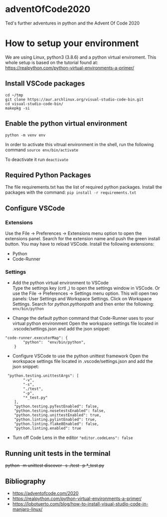 # adventOfCode2020
Ted's further adventures in python and the Advent Of Code 2020


# How to setup your environment
We are using Linux, python3 (3.8.6) and a python virtual enviroment. This whole setup is based on the tutorial found at: https://realpython.com/python-virtual-environments-a-primer/

## Install VSCode packages
```
cd ~/tmp
git clone https://aur.archlinux.org/visual-studio-code-bin.git
cd visual-studio-code-bin/
makepkg -si
```
  
## Enable the python virtual environment
`python -m venv env`

In order to activate this vitrual environment in the shell, run the following command
`source env/bin/activate`

To deactivate it run `deactivate`

## Required Python Packages
The file requirements.txt has the list of required python packages. Install the packages with the command: `pip install -r requirements.txt`

## Configure VSCode 
### Extensions
Use the File -> Preferences -> Extensions menu option to open the extensions panel. Search for the extension name and push the green install button. You may have to reload VSCode. Install the following extensions:
* Python  
* Code-Runner

### Settings
* Add the python virtual environment to VSCode  
Type the settings key (crtl ,) to open the settings window in VSCode. Or use the File -> Preferences -> Settings menu option. This will open two panels: User Settings and Workspace Settings. Click on Workspace Settings.
Search for _python.pythonpath_ and then enter the following: `env/bin/python`

* Change the default python command that Code-Runner uses to your virtual python environment
Open the workspace settings file located in .vscode/settings.json and add the json snippet:
```
"code-runner.executorMap": {
        "python":  "env/bin/python",
    }
```

* Configure VSCode to use the python unittest framework
Open the workspace settings file located in .vscode/settings.json and add the json snippet:
```
 "python.testing.unittestArgs": [
        "-v",
        "-s",
        "./test",
        "-p",
        "*_test.py"
    ],
    "python.testing.pyTestEnabled": false,
    "python.testing.nosetestsEnabled": false,
    "python.testing.unittestEnabled": true,
    "python.linting.pylintEnabled": true,
    "python.linting.flake8Enabled": false,
    "python.linting.enabled": true
```

* Turn off Code Lens in the editor 
`"editor.codeLens": false`

## Running unit tests in the terminal
~~python -m unittest discover -s ./test -p *_test.py~~

## Bibliography
* https://adventofcode.com/2020
* https://realpython.com/python-virtual-environments-a-primer/
* https://lobotuerto.com/blog/how-to-install-visual-studio-code-in-manjaro-linux/